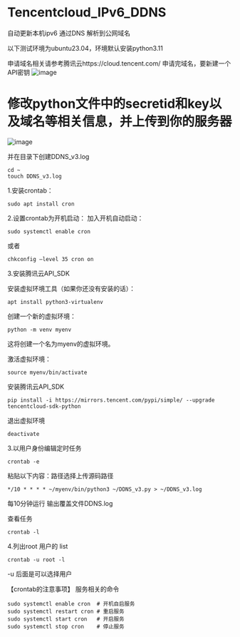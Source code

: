 # Tencentcloud_IPv6_DDNS
自动更新本机ipv6 通过DNS 解析到公网域名

以下测试环境为ubuntu23.04，环境默认安装python3.11

申请域名相关请参考腾讯云https://cloud.tencent.com/
申请完域名，要新建一个API密钥
![image](https://github.com/smilecaozheng/Tencentcloud_IPv6_DDNS/assets/23375339/9f3a4a1a-7fb2-4281-a7be-b287dff5e2fb)



# 修改python文件中的secretid和key以及域名等相关信息，并上传到你的服务器
![image](https://github.com/smilecaozheng/Tencentcloud_IPv6_DDNS/assets/23375339/ee502a50-afe7-471b-8b29-e4593ec4ac7c)

并在目录下创建DDNS_v3.log
```
cd ~
touch DDNS_v3.log
```

1.安装crontab：
```
sudo apt install cron
```
2.设置crontab为开机启动：
加入开机自动启动：
```
sudo systemctl enable cron   
```
或者
```
chkconfig –level 35 cron on
```
3.安装腾讯云API_SDK

安装虚拟环境工具（如果你还没有安装的话）：
```
apt install python3-virtualenv
```

创建一个新的虚拟环境：
```
python -m venv myenv
```
这将创建一个名为myenv的虚拟环境。

激活虚拟环境：
```
source myenv/bin/activate
```
安装腾讯云API_SDK
```
pip install -i https://mirrors.tencent.com/pypi/simple/ --upgrade tencentcloud-sdk-python
```
退出虚拟环境
```
deactivate
```
3.以用户身份编辑定时任务
```
crontab -e
```

粘贴以下内容：路径选择上传源码路径
```
*/10 * * * * ~/myenv/bin/python3 ~/DDNS_v3.py > ~/DDNS_v3.log
```
每10分钟运行 输出覆盖文件DDNS.log

查看任务
```
crontab -l
```
4.列出root  用户的 list
```
crontab -u root -l  
```
-u 后面是可以选择用户

【crontab的注意事项】
服务相关的命令
```
sudo systemctl enable cron  # 开机自启服务
sudo systemctl restart cron # 重启服务
sudo systemctl start cron   # 开启服务
sudo systemctl stop cron    # 停止服务
```
